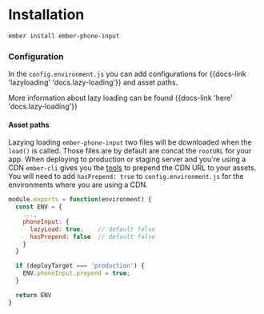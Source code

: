 # Installation

```sh
ember install ember-phone-input
```

### Configuration

In the `config.environment.js` you can add configurations for {{docs-link 'lazyloading' 'docs.lazy-loading'}} and asset paths.

More information about lazy loading can be found {{docs-link 'here' 'docs.lazy-loading'}}

#### Asset paths
Lazying loading `ember-phone-input`  two files will be downloaded when the `load()` is called.
Those files are by default are concat the `rootURL` for your app. When deploying to production or staging server and you're using a CDN `ember-cli` gives you the [tools](https://ember-cli.com/user-guide/#fingerprinting-and-cdn-urls) to prepend the CDN URL to your assets. You will need to add `hasPrepend: true` to `config.environment.js` for the environments where you are using a CDN.

```js
module.exports = function(environment) {
  const ENV = {
    ...,
    phoneInput: {
      lazyLoad: true,    // default false
      hasPrepend: false  // default false
    }
  }

  if (deployTarget === 'production') {
    ENV.phoneInput.prepend = true;
  }

  return ENV
}
```
